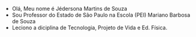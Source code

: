 - Olá, Meu nome é Jédersona Martins de Souza
- Sou Professor do Estado de São Paulo na Escola (PEI) Mariano Barbosa de Souza 
- Leciono a diciplina de Tecnologia, Projeto de Vida e Ed. Física. 
<!---
Profjedy/Profjedy is a ✨ special ✨ repository because its `README.md` (this file) appears on your GitHub profile.
You can click the Preview link to take a look at your changes.
--->
